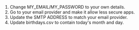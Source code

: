 1. Change MY_EMAIL/MY_PASSWORD to your own details.
2. Go to your email provider and make it allow less secure apps.
3. Update the SMTP ADDRESS to match your email provider.
4. Update birthdays.csv to contain today's month and day.
